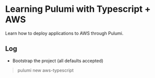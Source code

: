 # Learning Pulumi with Typescript + AWS

Learn how to deploy applications to AWS through Pulumi.

## Log

- Bootstrap the project (all defaults accepted)

> pulumi new aws-typescript